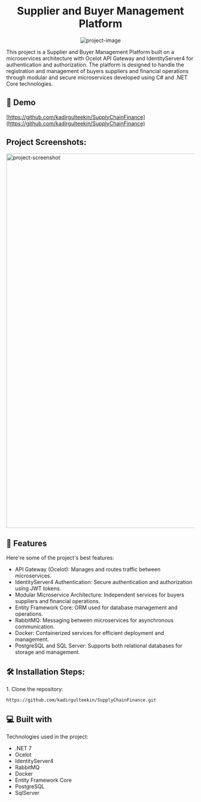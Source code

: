 <h1 align="center" id="title">Supplier and Buyer Management Platform</h1>

<p align="center"><img src="https://aavenir.com/wp-content/uploads/2021/11/Supplier-Portal-1.jpg" alt="project-image"></p>

<p id="description">This project is a Supplier and Buyer Management Platform built on a microservices architecture with Ocelot API Gateway and IdentityServer4 for authentication and authorization. The platform is designed to handle the registration and management of buyers suppliers and financial operations through modular and secure microservices developed using C# and .NET Core technologies.</p>

<h2>🚀 Demo</h2>

[https://github.com/kadirgulteekin/SupplyChainFinance](https://github.com/kadirgulteekin/SupplyChainFinance)

<h2>Project Screenshots:</h2>

<img src="https://www.stampli.com/wp-content/uploads/2020/11/Invoice-Management-lifecycle.png" alt="project-screenshot" width="1000" height="1000/">

  
  
<h2>🧐 Features</h2>

Here're some of the project's best features:

*   API Gateway (Ocelot): Manages and routes traffic between microservices.
*   IdentityServer4 Authentication: Secure authentication and authorization using JWT tokens.
*   Modular Microservice Architecture: Independent services for buyers suppliers and financial operations.
*   Entity Framework Core: ORM used for database management and operations.
*   RabbitMQ: Messaging between microservices for asynchronous communication.
*   Docker: Containerized services for efficient deployment and management.
*   PostgreSQL and SQL Server: Supports both relational databases for storage and management.

<h2>🛠️ Installation Steps:</h2>

<p>1. Clone the repository:</p>

```
https://github.com/kadirgulteekin/SupplyChainFinance.git
```

  
  
<h2>💻 Built with</h2>

Technologies used in the project:

*   .NET 7
*   Ocelot
*   IdentityServer4
*   RabbitMQ
*   Docker
*   Entity Framework Core
*   PostgreSQL
*   SqlServer
